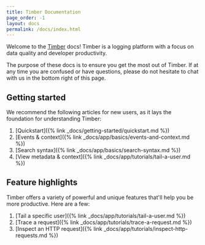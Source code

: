 ```yaml
---
title: Timber Documentation
page_order: -1
layout: docs
permalink: /docs/index.html
---
```


Welcome to the [Timber](https://timber.io) docs! Timber is a logging platform with a focus on
data quality and developer productivity.

The purpose of these docs is to ensure you get the most out of Timber. If at any time
you are confused or have questions, please do not hesitate to chat with us in the bottom
right of this page.


## Getting started

We recommend the following articles for new users, as it lays the foundation for understanding
Timber:

1. [Quickstart]({% link _docs/getting-started/quickstart.md %})
2. [Events & context]({% link _docs/app/basics/events-and-context.md %})
3. [Search syntax]({% link _docs/app/basics/search-syntax.md %})
4. [View metadata & context]({% link _docs/app/tutorials/tail-a-user.md %})


## Feature highlights

Timber offers a variety of powerful and unique features that'll help you be more productive.
Here are a few:

1. [Tail a specific user]({% link _docs/app/tutorials/tail-a-user.md %})
2. [Trace a request]({% link _docs/app/tutorials/trace-a-request.md %})
3. [Inspect an HTTP request]({% link _docs/app/tutorials/inspect-http-requests.md %})
